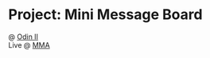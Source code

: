# Project: Mini Message Board
@ [Odin II](https://www.theodinproject.com/lessons/node-path-nodejs-mini-message-board)<br>
Live @ [MMA](https://web-stack-ii.onrender.com/)
